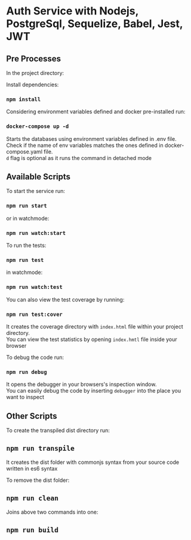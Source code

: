 # Auth Service with Nodejs, PostgreSql, Sequelize, Babel, Jest, JWT

## Pre Processes

In the project directory:

Install dependencies:

### `npm install`

Considering environment variables defined and docker pre-installed run:

### `docker-compose up -d`

Starts the databases using environment variables defined in .env file.\
Check if the name of env variables matches the ones defined in docker-compose.yaml file.\
`d` flag is optional as it runs the command in detached mode

## Available Scripts

To start the service run:

### `npm run start`

or in watchmode:

### `npm run watch:start`

To run the tests:

### `npm run test`

in watchmode:

### `npm run watch:test`

You can also view the test coverage by running:

### `npm run test:cover`

It creates the coverage directory with `index.html` file within your project directory.\
You can view the test statistics by opening `index.hmtl` file inside your browser

To debug the code run:

### `npm run debug`

It opens the debugger in your browsers's inspection window.\
You can easily debug the code by inserting `debugger` into the place you want to inspect

## Other Scripts

To create the transpiled dist directory run:

## `npm run transpile`

It creates the dist folder with commonjs syntax from your source code written in es6 syntax

To remove the dist folder:

## `npm run clean`

Joins above two commands into one:

## `npm run build`

